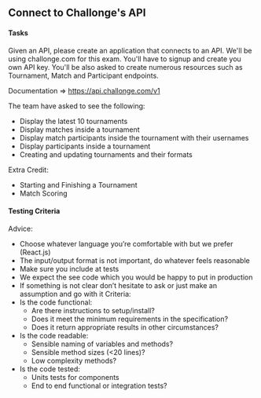 ## Connect to Challonge's API

#### Tasks
Given an API, please create an application that connects to an API. We'll be using challonge.com for this exam. You'll have to signup and create you own API key. You'll be also asked to create numerous resources such as Tournament, Match and Participant endpoints.

Documentation => https://api.challonge.com/v1

The team have asked to see the following:
- Display the latest 10 tournaments
- Display matches inside a tournament
- Display match participants inside the tournament with their usernames
- Display participants inside a tournament
- Creating and updating tournaments and their formats

Extra Credit:
- Starting and Finishing a Tournament
- Match Scoring

#### Testing Criteria
Advice:
- Choose whatever language you’re comfortable with but we prefer (React.js)
- The input/output format is not important, do whatever feels reasonable
- Make sure you include at tests
- We expect the see code which you would be happy to put in production
- If something is not clear don’t hesitate to ask or just make an assumption and go with it
Criteria:
- Is the code functional:
  - Are there instructions to setup/install?
  - Does it meet the minimum requirements in the specification?
  - Does it return appropriate results in other circumstances?
- Is the code readable:
  - Sensible naming of variables and methods?
  - Sensible method sizes (<20 lines)?
  - Low complexity methods?
- Is the code tested:
  - Units tests for components
  - End to end functional or integration tests?
